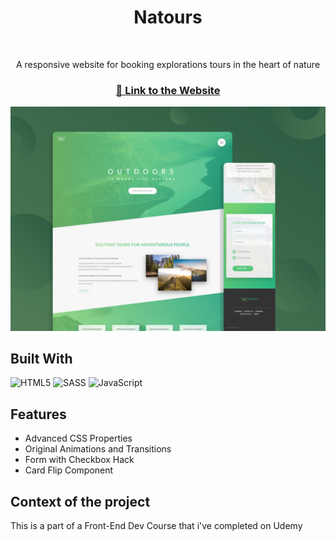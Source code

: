 <div align="center">
  <p align=center>
    <h1>Natours</h1>
    <br />
    <p>A responsive website for booking explorations tours in the heart of nature</p>
    <h3><a href="https://natours-cem.netlify.app/">🔗 Link to the Website</a></h2>
    <img src="showcase.png" />
  </p>
</div>

## Built With

![HTML5](https://img.shields.io/badge/html5-%23E34F26.svg?style=for-the-badge&logo=html5&logoColor=white)
![SASS](https://img.shields.io/badge/SASS-hotpink.svg?style=for-the-badge&logo=SASS&logoColor=white)
![JavaScript](https://img.shields.io/badge/javascript-%23323330.svg?style=for-the-badge&logo=javascript&logoColor=%23F7DF1E)

## Features

- Advanced CSS Properties
- Original Animations and Transitions
- Form with Checkbox Hack
- Card Flip Component

## Context of the project

This is a part of a Front-End Dev Course that i've completed on Udemy

